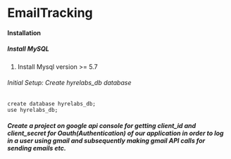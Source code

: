 # EmailTracking

#### Installation

##### Install MySQL
1. Install Mysql version >= 5.7 

###### Initial Setup: Create hyrelabs_db database
```
create database hyrelabs_db;
use hyrelabs_db;  
```

##### Create a project on google api console for getting client_id and client_secret for Oauth(Authentication) of our application in order to log in a user using gmail and subsequently making gmail API calls for sending emails etc.

